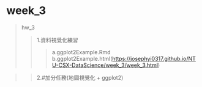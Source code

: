 week_3 
==============================================================      
>hw_3      
>>1.資料視覺化練習        
>>>a.ggplot2Example.Rmd        
>>>b.ggplot2Example.html(https://josephyi0317.github.io/NTU-CSX-DataScience/week_3/week_3.html)  

>>2.#加分任務(地圖視覺化 + ggplot2)
        
